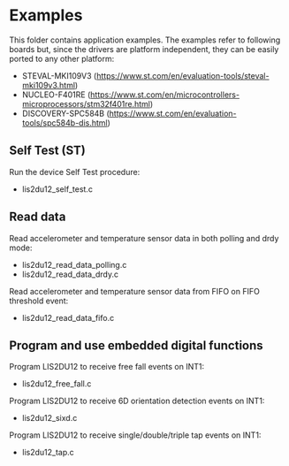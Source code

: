 # Examples

This folder contains application examples. The examples refer to following boards but, since the drivers are platform independent, they can be easily ported to any other platform: 

- STEVAL-MKI109V3 (https://www.st.com/en/evaluation-tools/steval-mki109v3.html)
- NUCLEO-F401RE (https://www.st.com/en/microcontrollers-microprocessors/stm32f401re.html)
- DISCOVERY-SPC584B (https://www.st.com/en/evaluation-tools/spc584b-dis.html)

## Self Test (ST)

Run the device Self Test procedure:

  - lis2du12_self_test.c

## Read data

Read accelerometer and temperature sensor data in both polling and drdy mode:

  - lis2du12_read_data_polling.c
  - lis2du12_read_data_drdy.c

Read accelerometer and temperature sensor data from FIFO on FIFO threshold event:

  - lis2du12_read_data_fifo.c

## Program and use embedded digital functions

Program LIS2DU12 to receive free fall events on INT1:

  - lis2du12_free_fall.c

Program LIS2DU12 to receive 6D orientation detection events on INT1:

  - lis2du12_sixd.c

Program LIS2DU12 to receive single/double/triple tap events on INT1:

  - lis2du12_tap.c


